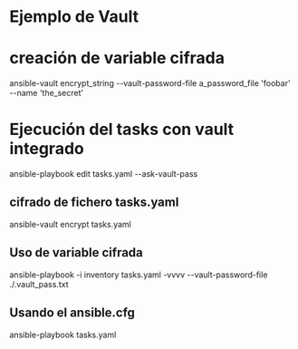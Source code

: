 # Ejemplo de Vault
# creación de variable cifrada
ansible-vault encrypt_string --vault-password-file a_password_file 'foobar' --name 'the_secret'
# Ejecución del tasks con vault integrado
ansible-playbook edit tasks.yaml --ask-vault-pass
## cifrado de fichero tasks.yaml
ansible-vault encrypt tasks.yaml
## Uso de variable cifrada
ansible-playbook -i inventory tasks.yaml -vvvv --vault-password-file ./.vault_pass.txt
## Usando el ansible.cfg
ansible-playbook tasks.yaml
